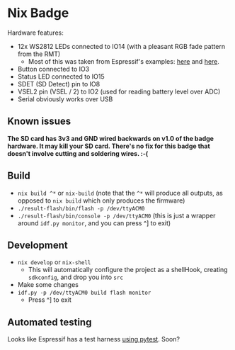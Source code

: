 # Nix Badge

Hardware features:

- 12x WS2812 LEDs connected to IO14 (with a pleasant RGB fade pattern from the RMT)
    - Most of this was taken from Espressif's examples: [here](https://github.com/espressif/esp-idf/tree/master/examples/peripherals/rmt/led_strip_simple_encoder) and [here](https://github.com/espressif/esp-idf/tree/master/examples/peripherals/rmt/led_strip).
- Button connected to IO3
- Status LED connected to IO15
- SDET (SD Detect) pin to IO8
- VSEL2 pin (VSEL / 2) to IO2 (used for reading battery level over ADC)
- Serial obviously works over USB

## Known issues

**The SD card has 3v3 and GND wired backwards on v1.0 of the badge hardware. It may kill your SD card. There's no fix for this badge that doesn't involve cutting and soldering wires. :-(**

## Build

- `nix build ^*` or `nix-build` (note that the `^*` will produce all outputs, as opposed to `nix build` which only produces the firmware)
- `./result-flash/bin/flash -p /dev/ttyACM0`
- `./result-flash/bin/console -p /dev/ttyACM0` (this is just a wrapper around `idf.py monitor`, and you can press ^] to exit)

## Development

- `nix develop` or `nix-shell`
    - This will automatically configure the project as a shellHook, creating `sdkconfig`, and drop you into `src`
- Make some changes
- `idf.py -p /dev/ttyACM0 build flash monitor`
    - Press ^] to exit

## Automated testing

Looks like Espressif has a test harness [using pytest](https://github.com/espressif/pytest-embedded). Soon?
